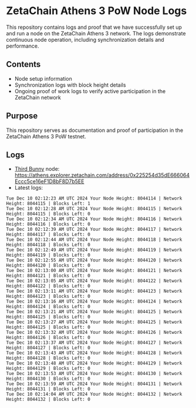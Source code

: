 # ZetaChain Athens 3 PoW Node Logs
This repository contains logs and proof that we have successfully set up and run a node on the ZetaChain Athens 3 network. The logs demonstrate continuous node operation, including synchronization details and performance.

## Contents
- Node setup information
- Synchronization logs with block height details
- Ongoing proof of work logs to verify active participation in the ZetaChain network

## Purpose
This repository serves as documentation and proof of participation in the ZetaChain Athens 3 PoW testnet.

## Logs

- [Third Bunny](https://thirdbunny.xyz/) node: https://athens.explorer.zetachain.com/address/0x225254d35dE666064Eccc5ce16eF1D8bF8D7b5EE
- Latest logs:
```
Tue Dec 10 02:12:23 AM UTC 2024 Your Node Height: 8044114 | Network Height: 8044115 | Blocks Left: 1
Tue Dec 10 02:12:28 AM UTC 2024 Your Node Height: 8044115 | Network Height: 8044115 | Blocks Left: 0
Tue Dec 10 02:12:34 AM UTC 2024 Your Node Height: 8044116 | Network Height: 8044116 | Blocks Left: 0
Tue Dec 10 02:12:39 AM UTC 2024 Your Node Height: 8044117 | Network Height: 8044117 | Blocks Left: 0
Tue Dec 10 02:12:44 AM UTC 2024 Your Node Height: 8044118 | Network Height: 8044118 | Blocks Left: 0
Tue Dec 10 02:12:49 AM UTC 2024 Your Node Height: 8044119 | Network Height: 8044119 | Blocks Left: 0
Tue Dec 10 02:12:55 AM UTC 2024 Your Node Height: 8044120 | Network Height: 8044120 | Blocks Left: 0
Tue Dec 10 02:13:00 AM UTC 2024 Your Node Height: 8044121 | Network Height: 8044121 | Blocks Left: 0
Tue Dec 10 02:13:05 AM UTC 2024 Your Node Height: 8044122 | Network Height: 8044122 | Blocks Left: 0
Tue Dec 10 02:13:11 AM UTC 2024 Your Node Height: 8044123 | Network Height: 8044123 | Blocks Left: 0
Tue Dec 10 02:13:16 AM UTC 2024 Your Node Height: 8044124 | Network Height: 8044124 | Blocks Left: 0
Tue Dec 10 02:13:21 AM UTC 2024 Your Node Height: 8044125 | Network Height: 8044125 | Blocks Left: 0
Tue Dec 10 02:13:27 AM UTC 2024 Your Node Height: 8044125 | Network Height: 8044125 | Blocks Left: 0
Tue Dec 10 02:13:32 AM UTC 2024 Your Node Height: 8044126 | Network Height: 8044126 | Blocks Left: 0
Tue Dec 10 02:13:37 AM UTC 2024 Your Node Height: 8044127 | Network Height: 8044127 | Blocks Left: 0
Tue Dec 10 02:13:43 AM UTC 2024 Your Node Height: 8044128 | Network Height: 8044128 | Blocks Left: 0
Tue Dec 10 02:13:48 AM UTC 2024 Your Node Height: 8044129 | Network Height: 8044129 | Blocks Left: 0
Tue Dec 10 02:13:53 AM UTC 2024 Your Node Height: 8044130 | Network Height: 8044130 | Blocks Left: 0
Tue Dec 10 02:13:59 AM UTC 2024 Your Node Height: 8044131 | Network Height: 8044131 | Blocks Left: 0
Tue Dec 10 02:14:04 AM UTC 2024 Your Node Height: 8044132 | Network Height: 8044132 | Blocks Left: 0
```
